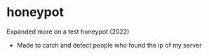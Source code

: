 # honeypot
Expanded more on a test honeypot (2022)

- Made to catch and detect people who found the ip of my server
